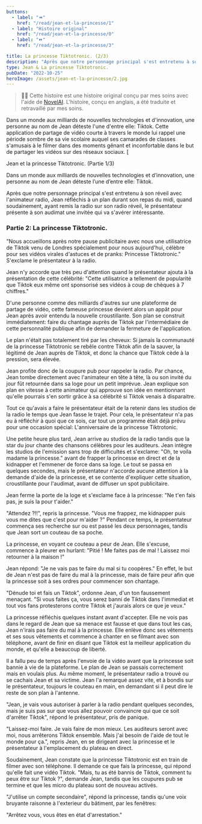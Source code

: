 ```yaml
---
buttons:
  - label: "⏪"
    href: "/read/jean-et-la-princesse/1"
  - label: "Histoire original"
    href: "/read/jean-et-la-princesse/0"
  - label: "⏩"
    href: "/read/jean-et-la-princesse/3"

title: La princesse Tiktotronic. (2/3)
description: "Après que notre personnage principal s'est entretenu à son réveil avec l'animateur radio, Jean réfléchis à un plan durant son repas du midi, quand soudainement..."
type: Jean & La princesse Tiktotronic.
pubDate: "2022-10-25"
heroImage: /assets/jean-et-la-princesse/2.jpg
---
```


> 👋🏼 Cette histoire est une histoire original conçu par mes soins avec l'aide de [NovelAI](https://novelai.net/). L'histoire, conçu en anglais, a été traduite et retravaillé par mes soins.

Dans un monde aux milliards de nouvelles technologies et d'innovation, une personne au nom de Jean déteste l'une d'entre elle: Tiktok. Cette application de partage de vidéo courte à travers le monde lui rappel une période sombre de sa vie scolaire auquel ses camarades de classes s'amusais à le filmer dans des moments gênant et inconfortable dans le but de partager les vidéos sur des réseaux sociaux.
[

Jean et la princesse Tiktotronic. (Partie 1/3)

Dans un monde aux milliards de nouvelles technologies et d’innovation, une personne au nom de Jean déteste l’une d’entre elle: Tiktok.

Après que notre personnage principal s'est entretenu à son réveil avec l'animateur radio, Jean réfléchis à un plan durant son repas du midi, quand soudainement, ayant remis la radio sur son radio réveil, le présentateur présente à son audimat une invitée qui va s'avérer intéressante.

### Partie 2: La princesse Tiktotronic.

"Nous accueillons après notre pause publicitaire avec nous une utilisatrice de Tiktok venu de Londres spécialement pour nous aujourd'hui, célèbre pour ses vidéos virales d'astuces et de pranks: Princesse Tiktotronic." S'exclame le présentateur à la radio.

Jean n'y accorde que très peu d'attention quand le présentateur ajouta à la présentation de cette célébrité: "Cette utilisatrice a tellement de popularité que Tiktok eux même ont sponsorisé ses vidéos à coup de chèques à 7 chiffres."

D'une personne comme des milliards d'autres sur une plateforme de partage de vidéo, cette fameuse princesse devient alors un appât pour Jean après avoir entendu la nouvelle croustillante. Son plan se construit immédiatement: faire du chantage auprès de Tiktok par l'intermédiaire de cette personnalité publique afin de demander la fermeture de l'application.

Le plan n'était pas totalement tiré par les cheveux: Si jamais la communauté de la princesse Tiktotronic se rebêle contre Tiktok afin de la sauver, la légitimé de Jean auprès de Tiktok, et donc la chance que Tiktok cède à la pression, sera élevée.

Jean profite donc de la coupure pub pour rappeler la radio. Par chance, Jean tombe directement avec l'animateur en tête à tête, là ou son invité du jour fût retournée dans sa loge pour un petit imprévue. Jean explique son plan en vitesse à cette animateur qui approuve son idée en mentionnant qu'elle pourrais s'en sortir grâce à sa célébrité si Tiktok venais à disparaitre.

Tout ce qu'avais a faire le présentateur était de la retenir dans les studios de la radio le temps que Jean fasse le trajet. Pour cela, le présentateur n'a pas eu à réfléchir à quoi que ce sois, car tout un programme était déjà prévu pour une occasion spécial: L'anniversaire de la princesse Tiktrotonic.

Une petite heure plus tard, Jean arrive au studios de la radio tandis que la star du jour chante des chansons célèbres pour les auditeurs. Jean intègre les studios de l'emission sans trop de difficultés et s'exclame: "Oh, te voila madame la princesse." avant de frapper la princesse en direct et de la kidnapper et l'emmener de force dans sa loge. Le tout se passa en quelques secondes, mais le présentateur n'accorde aucune attention à la demande d'aide de la princesse, et se contente d'expliquer cette situation, croustillante pour l'audimat, avant de diffuser un spot publicitaire.

Jean ferme la porte de la loge et s'exclame face à la princesse: "Ne t'en fais pas, je suis la pour t'aider."

"Attendez ?!!", repris la princesse. "Vous me frappez, me kidnapper puis vous me dites que c'est pour m'aider ?" Pendant ce temps, le présentateur commença ses recherche sur ou est passé les deux personnages, tandis que Jean sort un couteau de sa poche.

La princesse, en voyant ce couteau a peur de Jean. Elle s'excuse, commence à pleurer en hurlant: "Pitié ! Me faites pas de mal ! Laissez moi retourner à la maison !"

Jean répond: "Je ne vais pas te faire du mal si tu coopères." En effet, le but de Jean n'est pas de faire du mal à la princesse, mais de faire peur afin que la princesse soit à ses ordres pour commencer son chantage.

"Dénude toi et fais un Tiktok", ordonne Jean, d'un ton faussement menaçant. "Si vous faites ça, vous serez banni de Tiktok dans l'immediat et tout vos fans protesterons contre Tiktok et j'aurais alors ce que je veux."

La princesse réfléchis quelques instant avant d'accepter. Elle ne vois pas dans le regard de Jean que sa menace est fausse et que dans tout les cas, Jean n'irais pas faire du mal à la princesse. Elle enlève donc ses vêtements et ses sous vêtements et commence à chanter en se filmant avec son téléphone, avant de finir en disant que Tiktok est la meilleur application du monde, et qu'elle a beaucoup de liberté. 

Il a fallu peu de temps après l'envoie de la vidéo avant que la princesse soit bannie à vie de la plateforme. Le plan de Jean se passais correctement mais en voulais plus. Au même moment, le présentateur radio a trouvé ou se cachais Jean et sa victime. Jean l'a remarqué assez vite, et à bondis sur le présentateur, toujours le couteau en main, en demandant si il peut dire le reste de son plan à l'antenne.

"Jean, je vais vous autoriser à parler à la radio pendant quelques secondes, mais je suis pas sur que vous allez pouvoir convaincre qui que ce soit d'arrêter Tiktok", répond le présentateur, pris de panique.

"Laissez-moi faire. Je vais faire de mon mieux. Les auditeurs seront avec moi, nous arrêterons Tiktok ensemble. Mais j'ai besoin de l'aide de tout le monde pour ça.", repris Jean, en se dirigeant avec la princesse et le présentateur à l'emplacement du plateau en direct.

Soudainement, Jean constate que la princesse Tiktotronic est en train de filmer avec son téléphone. Il demande ce que fais la princesse, qui répond qu'elle fait une vidéo Tiktok. "Mais, tu as été bannis de Tiktok, comment tu peux être sur Tiktok ?", demande Jean, tandis que les coupures pub se termine et que les micro du plateau sont de nouveau activés.

"J'utilise un compte secondaire", répond la princesse, tandis qu'une voix bruyante raisonne à l'exterieur du bâtiment, par les fenêtres:

"Arrêtez vous, vous êtes en état d'arrestation."
